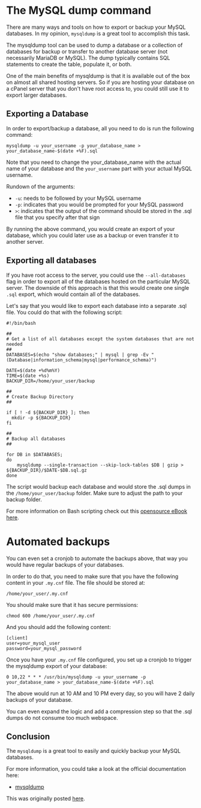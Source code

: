 # The MySQL dump command

There are many ways and tools on how to export or backup your MySQL databases. In my opinion, `mysqldump` is a great tool to accomplish this task.

The mysqldump tool can be used to dump a database or a collection of databases for backup or transfer to another database server (not necessarily MariaDB or MySQL). The dump typically contains SQL statements to create the table, populate it, or both.

One of the main benefits of mysqldump is that it is available out of the box on almost all shared hosting servers. So if you are hosting your database on a cPanel server that you don't have root access to, you could still use it to export larger databases.

## Exporting a Database

In order to export/backup a database, all you need to do is run the following command:

```
mysqldump -u your_username -p your_database_name > your_database_name-$(date +%F).sql
```

Note that you need to change the your_database_name with the actual name of your database and the `your_username` part with your actual MySQL username.

Rundown of the arguments:

* `-u`: needs to be followed by your MySQL username
* `-p`: indicates that you would be prompted for your MySQL password
* `>`: indicates that the output of the command should be stored in the .sql file that you specify after that sign

By running the above command, you would create an export of your database, which you could later use as a backup or even transfer it to another server.

## Exporting all databases

If you have root access to the server, you could use the `--all-databases` flag in order to export all of the databases hosted on the particular MySQL server. The downside of this approach is that this would create one single `.sql` export, which would contain all of the databases.

Let's say that you would like to export each database into a separate .sql file. You could do that with the following script:

```
#!/bin/bash

##
# Get a list of all databases except the system databases that are not needed
##
DATABASES=$(echo "show databases;" | mysql | grep -Ev "(Database|information_schema|mysql|performance_schema)")

DATE=$(date +%d%m%Y)
TIME=$(date +%s)
BACKUP_DIR=/home/your_user/backup

##
# Create Backup Directory
##

if [ ! -d ${BACKUP_DIR} ]; then
  mkdir -p ${BACKUP_DIR} 
fi

##
# Backup all databases
##

for DB in $DATABASES;
do
    mysqldump --single-transaction --skip-lock-tables $DB | gzip > ${BACKUP_DIR}/$DATE-$DB.sql.gz
done
```

The script would backup each database and would store the .sql dumps in the `/home/your_user/backup` folder. Make sure to adjust the path to your backup folder.

For more information on Bash scripting check out this [opensource eBook here](https://github.com/bobbyiliev/introduction-to-bash-scripting).

# Automated backups

You can even set a cronjob to automate the backups above, that way you would have regular backups of your databases.

In order to do that, you need to make sure that you have the following content in your `.my.cnf` file. The file should be stored at:

```
/home/your_user/.my.cnf
```

You should make sure that it has secure permissions:

```
chmod 600 /home/your_user/.my.cnf
```

And you should add the following content:

```
[client]
user=your_mysql_user
password=your_mysql_password
```

Once you have your `.my.cnf` file configured, you set up a cronjob to trigger the mysqldump export of your database:

```
0 10,22 * * * /usr/bin/mysqldump -u your_username -p your_database_name > your_database_name-$(date +%F).sql
```

The above would run at 10 AM and 10 PM every day, so you will have 2 daily backups of your database.

You can even expand the logic and add a compression step so that the .sql dumps do not consume too much webspace.

## Conclusion

The `mysqldump` is a great tool to easily and quickly backup your MySQL databases.

For more information, you could take a look at the official documentation here:

* [mysqldump](https://dev.mysql.com/doc/refman/8.0/en/mysqldump.html)

This was originally posted [here](https://devdojo.com/bobbyiliev/how-to-exportbackup-a-mysqlmariadb-database-with-mysqldump).